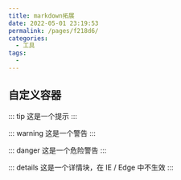```yaml
---
title: markdown拓展
date: 2022-05-01 23:19:53
permalink: /pages/f218d6/
categories:
  - 工具
tags:
  - 
---
```




## 自定义容器

::: tip
这是一个提示
:::

::: warning
这是一个警告
:::

::: danger
这是一个危险警告
:::

::: details
这是一个详情块，在 IE / Edge 中不生效
:::
